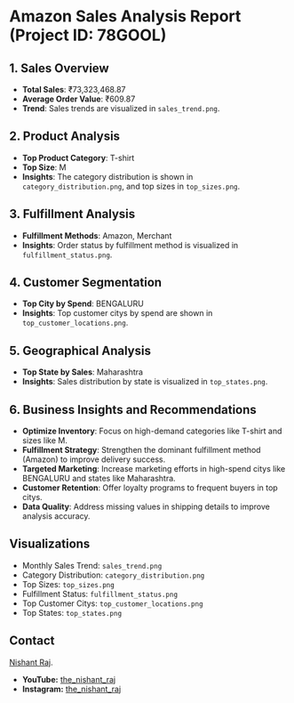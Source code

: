 # Amazon Sales Analysis Report (Project ID: 78GOOL)

## 1. Sales Overview
- **Total Sales**: ₹73,323,468.87
- **Average Order Value**: ₹609.87
- **Trend**: Sales trends are visualized in `sales_trend.png`.

## 2. Product Analysis
- **Top Product Category**: T-shirt
- **Top Size**: M
- **Insights**: The category distribution is shown in `category_distribution.png`, and top sizes in `top_sizes.png`.

## 3. Fulfillment Analysis
- **Fulfillment Methods**: Amazon, Merchant
- **Insights**: Order status by fulfillment method is visualized in `fulfillment_status.png`.

## 4. Customer Segmentation
- **Top City by Spend**: BENGALURU
- **Insights**: Top customer citys by spend are shown in `top_customer_locations.png`.

## 5. Geographical Analysis
- **Top State by Sales**: Maharashtra
- **Insights**: Sales distribution by state is visualized in `top_states.png`.

## 6. Business Insights and Recommendations
- **Optimize Inventory**: Focus on high-demand categories like T-shirt and sizes like M.
- **Fulfillment Strategy**: Strengthen the dominant fulfillment method (Amazon) to improve delivery success.
- **Targeted Marketing**: Increase marketing efforts in high-spend citys like BENGALURU and states like Maharashtra.
- **Customer Retention**: Offer loyalty programs to frequent buyers in top citys.
- **Data Quality**: Address missing values in shipping details to improve analysis accuracy.

## Visualizations
- Monthly Sales Trend: `sales_trend.png`
- Category Distribution: `category_distribution.png`
- Top Sizes: `top_sizes.png`
- Fulfillment Status: `fulfillment_status.png`
- Top Customer Citys: `top_customer_locations.png`
- Top States: `top_states.png`

## Contact
[Nishant Raj](https://www.linkedin.com/in/the-nishant-raj-82972b208/).   
- **YouTube:** [the_nishant_raj](https://www.youtube.com/@the_nishant_raj)  
- **Instagram:** [the_nishant_raj](https://www.instagram.com/the_nishant_raj/)
